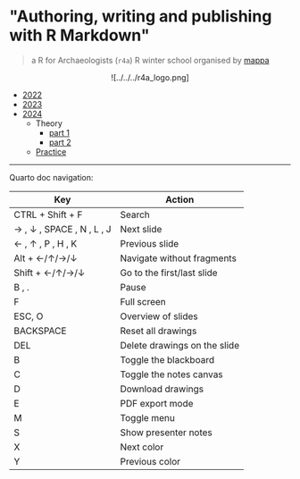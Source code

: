 # "Authoring, writing and publishing with R Markdown" 
> a R for Archaeologists (`r4a`) R winter school organised by [mappa](http://www.mappaproject.org/)

<center>

![../../../r4a_logo.png]

</center>

* [2022](https://github.com/zoometh/thomashuet/tree/main/teach/stats/r4a/2022)
* [2023](https://github.com/zoometh/thomashuet/tree/main/teach/stats/r4a/2023)
* [2024](https://github.com/zoometh/thomashuet/tree/main/teach/stats/r4a/2024)
	- Theory 
		- [part 1](https://zoometh.github.io/thomashuet/teach/stats/r4a/2024/site/index-part1)
		- [part 2](https://zoometh.github.io/thomashuet/teach/stats/r4a/2024/site/index-part2)
	- [Practice](https://github.com/zoometh/thomashuet/blob/main/teach/stats/r4a/2024/practice/2_Rmarkdown_Practice.pdf)

---

Quarto doc navigation:

| Key                  | Action                                  |
|----------------------|-----------------------------------------|
| CTRL + Shift + F     | Search                                  |
| → , ↓ , SPACE , N , L , J | Next slide                         |
| ← , ↑ , P , H , K    | Previous slide                          |
| Alt + ←/↑/→/↓        | Navigate without fragments              |
| Shift + ←/↑/→/↓      | Go to the first/last slide              |
| B , .                | Pause                                   |
| F                    | Full screen                             |
| ESC, O               | Overview of slides                      |
| BACKSPACE            | Reset all drawings                      |
| DEL                  | Delete drawings on the slide            |
| B                    | Toggle the blackboard                   |
| C                    | Toggle the notes canvas                 |
| D                    | Download drawings                       |
| E                    | PDF export mode                         |
| M                    | Toggle menu                             |
| S                    | Show presenter notes                    |
| X                    | Next color                              |
| Y                    | Previous color                          |
